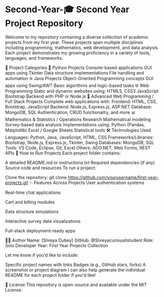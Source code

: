 # Second-Year-🎓 Second Year Project Repository
Welcome to my repository containing a diverse collection of academic projects from my first year. These projects span multiple disciplines including programming, mathematics, web development, and data analysis. Each project demonstrates my growing proficiency in a variety of tools, languages, and frameworks.

📁 Project Categories
🐍 Python Projects
Console-based applications
GUI apps using Tkinter
Data structure implementations
File handling and automation
☕ Java Projects
Object-Oriented Programming concepts
GUI apps using Swing/AWT
Basic algorithms and logic-based tasks
🌐 Web Programming
Static and dynamic websites using:
HTML5, CSS3
JavaScript
Bootstrap
Backend with PHP or Node.js
🚀 Advanced Web Programming / Full Stack Projects
Complete web applications with:
Frontend: HTML, CSS, Bootstrap, JavaScript
Backend: Node.js, Express.js, ASP.NET
Database: MongoDB, SQL
Authentication, CRUD functionality, and more
📊 Mathematics & Statistics / Operations Research
Mathematical modeling
Survey-based data analysis
Implementations using:
Python (Pandas, Matplotlib)
Excel / Google Sheets
Statistical tools
🛠️ Technologies Used
Languages: Python, Java, JavaScript, HTML, CSS
Frameworks/Libraries: Bootstrap, Node.js, Express.js, Tkinter, Swing
Databases: MongoDB, SQL
Tools: VS Code, Eclipse, Git, Excel
Others: ADO.NET, Web Forms, REST APIs
🚧 How to Run Projects
Each project folder contains:

A detailed README.md or instructions.txt
Required dependencies (if any)
Source code and resources
To run a project:

Clone the repository:
git clone https://github.com/yourusername/first-year-projects.git
✨ Features Across Projects User authentication systems

Real-time chat applications

Cart and billing modules

Data structure simulations

Interactive survey data visualizations

Full-stack deployment-ready apps

👨‍💻 Author Name: [Shreya Dubey] GitHub: @Shreyacuriousitstudent Role: Solo Developer Year: First Year Projects Collection

Let me know if you'd like to include:

Specific project names with links
Badges (e.g., GitHub stars, forks)
A screenshot or project diagram
I can also help generate the individual README for each project folder if you'd like!

📜 License This repository is open-source and available under the MIT License.
